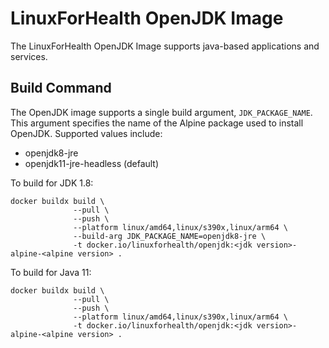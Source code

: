 # LinuxForHealth OpenJDK Image

The LinuxForHealth OpenJDK Image supports java-based applications and services.

## Build Command

The OpenJDK image supports a single build argument, `JDK_PACKAGE_NAME`. This argument specifies the name of the Alpine package used to install OpenJDK. Supported values include:
- openjdk8-jre
- openjdk11-jre-headless (default)

To build for JDK 1.8:
```
docker buildx build \
              --pull \
              --push \
              --platform linux/amd64,linux/s390x,linux/arm64 \
              --build-arg JDK_PACKAGE_NAME=openjdk8-jre \
              -t docker.io/linuxforhealth/openjdk:<jdk version>-alpine-<alpine version> .
```

To build for Java 11:
```
docker buildx build \
              --pull \
              --push \
              --platform linux/amd64,linux/s390x,linux/arm64 \
              -t docker.io/linuxforhealth/openjdk:<jdk version>-alpine-<alpine version> .
```
